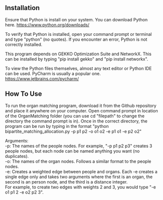 ## Installation

Ensure that Python is install on your system. You can download Python here.
https://www.python.org/downloads/

To verify that Python is installed, open your command prompt or terminal and type "python" (no quotes). If you encounter an error, Python is not correctly installed.

This program depends on GEKKO Optimization Suite and NetworkX. This can be installed by typing "pip install gekko" and "pip install networkx".  

To view the Python files themselves, almost any text editor or Python IDE can be used. PyCharm is usually a popular one. https://www.jetbrains.com/pycharm/  

## How To Use

To run the organ matching program, download it from the Github repository and place it anywhere on your computer.
Open command prompt in location of the OrganMatching folder (you can use cd "filepath" to change the directory the command prompt is in).
Once in the correct directory, the program can be run by typing in the format "python bipartite_matching_allocation.py -p p1 p2 -o o1 o2 -e p1 o1 -e p2 o2"

Arguments:  
-p: The names of the people nodes. For example, "-p p1 p2 p3" creates 3 people nodes, but each node can be named anything you want (no duplicates).  
-o: The names of the organ nodes. Follows a similar format to the people nodes.  
-e: Creates a weighted edge between people and organs. Each -e creates a single edge only and takes two arguments where the first is an organ, the second is an person node, and the third is a distance integer.  
For example, to create two edges with weights 2 and 3, you would type "-e o1 p1 2 -e o2 p2 3".
